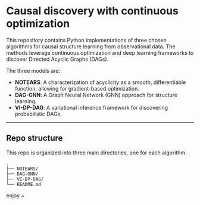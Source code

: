 # Causal discovery with continuous optimization

This repository contains Python implementations of three chosen algorithms for causal structure learning from observational data. The methods leverage continuous optimization and deep learning frameworks to discover Directed Acyclic Graphs (DAGs).

The three models are:
* **NOTEARS**: A characterization of acyclicity as a smooth, differentiable function, allowing for gradient-based optimization.
* **DAG-GNN**: A Graph Neural Network (GNN) approach for structure learning.
* **VI-DP-DAG**: A variational inference framework for discovering probabilistic DAGs.

-------------------------------------

## Repo structure

This repo is organized into three main directories, one for each algorithm.
```
.
├── NOTEARS/
├── DAG-GNN/
├── VI-DP-DAG/
└── README.md
```
enjoy ~